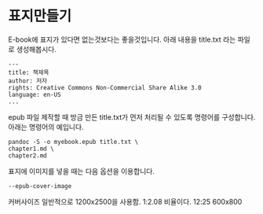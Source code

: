# 표지만들기
E-book에 표지가 있다면 없는것보다는 좋을것입니다.
아래 내용을 title.txt 라는 파일로 생성해봅시다.

	---
	title: 책제목
	author: 저자
	rights: Creative Commons Non-Commercial Share Alike 3.0
	language: en-US
	...

epub 파일 제작할 때 방금 만든 title.txt가 먼저 처리될 수 있도록 명령어를 구성합니다.
아래는 명령어의 예입니다.

	pandoc -S -o myebook.epub title.txt \
	chapter1.md \
	chapter2.md

표지에 이미지를 넣을 때는 다음 옵션을 이용합니다.

	--epub-cover-image

커버사이즈
일반적으로 1200x2500을 사용함.
1:2.08 비율이다.
12:25
600x800
